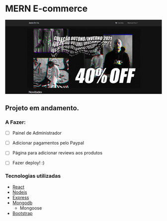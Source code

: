 # MERN E-commerce

![Banner na Home page](./readme-assets/banner-readme.jpg)

## Projeto em andamento.
### A Fazer:
- [ ] Painel de Administrador
- [ ] Adicionar pagamentos pelo Paypal
- [ ] Página para adicionar reviews aos produtos
- [ ] Fazer deploy! :)


### Tecnologias utilizadas

- [React](https://reactjs.org/)
- [Nodejs](https://nodejs.org/en/)
- [Express](https://expressjs.com/)
- [Mongodb](https://www.mongodb.com/)
  - Mongoose
- [Bootstrap](https://getbootstrap.com/)
